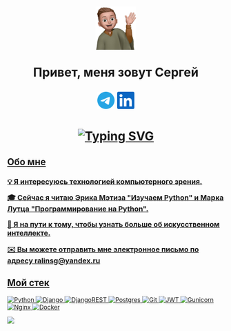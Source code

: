 <h1 align="center"><img src="https://raw.githubusercontent.com/ralinsg/ralinsg/d8b2b950c30f076d3fecc50039d8efb6abf4d9b3/swg/ralinsg.svg" height="100"/> <p>Привет, меня зовут Сергей<p> <a href="https://t.me/Ralinsg" ><img src="https://raw.githubusercontent.com/ralinsg/ralinsg/44e5eac9275d25420046f0b50dd9354d1e533a8a/swg/telegramm.svg" height="40"/></a> <a href="https://www.linkedin.com/in/ralinsg"><img src="https://raw.githubusercontent.com/ralinsg/ralinsg/44e5eac9275d25420046f0b50dd9354d1e533a8a/swg/linkedin.svg" height="40"/></a><p> </h1>

<h1 align="center"><a href="https://git.io/typing-svg"><img src="https://readme-typing-svg.demolab.com?font=Fira+Code&pause=1000&color=688A95&center=%D0%B8%D1%81%D1%82%D0%B8%D0%BD%D0%BD%D1%8B%D0%B9&vCenter=%D0%B8%D1%81%D1%82%D0%B8%D0%BD%D0%BD%D1%8B%D0%B9&width=435&lines=Python-%D1%80%D0%B0%D0%B7%D1%80%D0%B0%D0%B1%D0%BE%D1%82%D1%87%D0%B8%D0%BA+(backend)" alt="Typing SVG" /> </h1>
<h2>Обо мне</h2>
<h3>
💡 Я интересуюсь технологией компьютерного зрения.<p>
<p>🎓 Сейчас я читаю Эрика Мэтиза "Изучаем Python" и Марка Лутца "Программирование на Python".<p>
🌱 Я на пути к тому, чтобы узнать больше об искусственном интеллекте.<p>
✉️ Вы можете отправить мне электронное письмо по адресу ralinsg@yandex.ru

</h3>
<h2>Мой стек</h2>

![Python](https://img.shields.io/badge/python-3670A0?style=for-the-badge&logo=python&logoColor=ffdd54) ![Django](https://img.shields.io/badge/django-%23092E20.svg?style=for-the-badge&logo=django&logoColor=white) ![DjangoREST](https://img.shields.io/badge/DJANGO-REST-ff1709?style=for-the-badge&logo=django&logoColor=white&color=ff1709&labelColor=gray) ![Postgres](https://img.shields.io/badge/postgres-%23316192.svg?style=for-the-badge&logo=postgresql&logoColor=white) ![Git](https://img.shields.io/badge/git-%23F05033.svg?style=for-the-badge&logo=git&logoColor=white) ![JWT](https://img.shields.io/badge/JWT-black?style=for-the-badge&logo=JSON%20web%20tokens) ![Gunicorn](https://img.shields.io/badge/gunicorn-%298729.svg?style=for-the-badge&logo=gunicorn&logoColor=white) ![Nginx](https://img.shields.io/badge/nginx-%23009639.svg?style=for-the-badge&logo=nginx&logoColor=white) ![Docker](https://img.shields.io/badge/docker-%230db7ed.svg?style=for-the-badge&logo=docker&logoColor=white)

![](http://github-profile-summary-cards.vercel.app/api/cards/profile-details?username=ralinsg&theme=zenburn)

